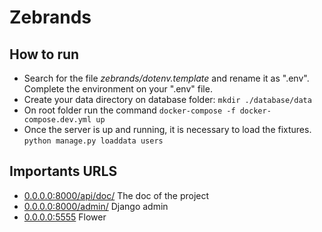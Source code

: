 # Zebrands


## How to run

- Search for the file *zebrands/dotenv.template* and rename it as ".env".
Complete the environment on your ".env" file.
- Create your data directory on database folder:
    `mkdir ./database/data`
- On root folder run the command
  `docker-compose -f docker-compose.dev.yml up`
- Once the server is up and running, it is necessary to load the fixtures.
    `python manage.py loaddata users`


## Importants URLS

- [0.0.0.0:8000/api/doc/](https://) The doc of the project
- [0.0.0.0:8000/admin/](https://) Django admin
- [0.0.0.0:5555](https://) Flower
